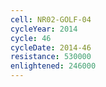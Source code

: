 ```yaml
---
cell: NR02-GOLF-04
cycleYear: 2014
cycle: 46
cycleDate: 2014-46
resistance: 530000
enlightened: 246000 
---
```

      